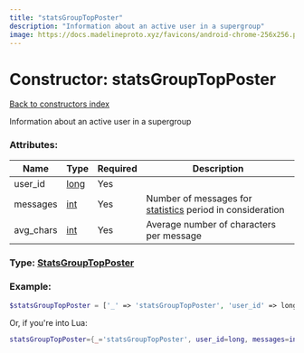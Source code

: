 ```yaml
---
title: "statsGroupTopPoster"
description: "Information about an active user in a supergroup"
image: https://docs.madelineproto.xyz/favicons/android-chrome-256x256.png
---
```

# Constructor: statsGroupTopPoster  
[Back to constructors index](index.md)



Information about an active user in a supergroup

### Attributes:

| Name     |    Type       | Required | Description |
|----------|---------------|----------|-------------|
|user\_id|[long](../types/long.md) | Yes|
|messages|[int](../types/int.md) | Yes|Number of messages for [statistics](https://core.telegram.org/api/stats) period in consideration|
|avg\_chars|[int](../types/int.md) | Yes|Average number of characters per message|



### Type: [StatsGroupTopPoster](../types/StatsGroupTopPoster.md)


### Example:

```php
$statsGroupTopPoster = ['_' => 'statsGroupTopPoster', 'user_id' => long, 'messages' => int, 'avg_chars' => int];
```  


Or, if you're into Lua:

```lua
statsGroupTopPoster={_='statsGroupTopPoster', user_id=long, messages=int, avg_chars=int}

```


